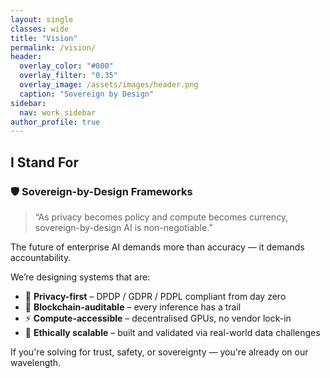 ```yaml
---
layout: single
classes: wide
title: "Vision"
permalink: /vision/
header:
  overlay_color: "#000"
  overlay_filter: "0.35"
  overlay_image: /assets/images/header.png
  caption: "Sovereign by Design"
sidebar:
  nav: work_sidebar
author_profile: true
---
```


## I Stand For  
### 🛡️ Sovereign-by-Design Frameworks

> “As privacy becomes policy and compute becomes currency, sovereign-by-design AI is non-negotiable.”

The future of enterprise AI demands more than accuracy — it demands accountability.  

We’re designing systems that are:

- 🔐 **Privacy-first** – DPDP / GDPR / PDPL compliant from day zero  
- 📜 **Blockchain-auditable** – every inference has a trail  
- ⚡ **Compute-accessible** – decentralised GPUs, no vendor lock-in  
- 🌱 **Ethically scalable** – built and validated via real-world data challenges

If you're solving for trust, safety, or sovereignty — you're already on our wavelength.
